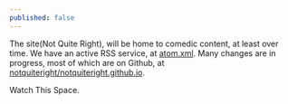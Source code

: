 ```yaml
---
published: false
---
```


The site(Not Quite Right), will be home to comedic content, at least over time. We have an active RSS service, at [atom.xml](/atom.xml). Many changes are in progress, most of which are on Github, at [notquiteright/notquiteright.github.io](https://github.com/notquiteright/notquiteright.github.io).

Watch This Space.